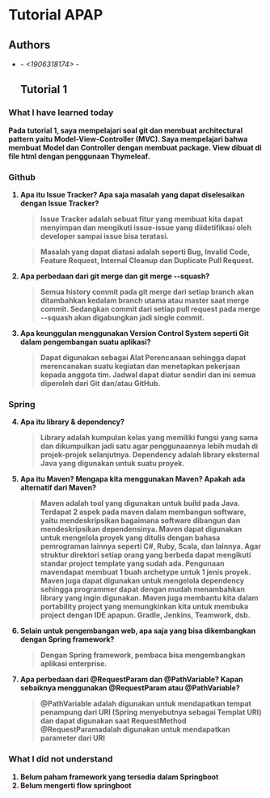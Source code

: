 # Tutorial APAP
## Authors
* **<Tijani Putri Shabrina>** - *<1906318174>* - *<B>*
  
  ## Tutorial 1

### What I have learned today
Pada tutorial 1, saya mempelajari soal git dan membuat architectural pattern yaitu Model-View-Controller (MVC). Saya mempelajari bahwa membuat Model dan Controller dengan membuat package. View dibuat di file html dengan penggunaan Thymeleaf.

### Github
1. Apa itu Issue Tracker? Apa saja masalah yang dapat diselesaikan dengan Issue Tracker?
	> Issue Tracker adalah sebuat fitur yang membuat kita dapat 	menyimpan dan mengikuti issue-issue yang diidetifikasi oleh developer sampai issue bisa teratasi.

	>Masalah yang dapat diatasi adalah seperti Bug, Invalid Code, Feature Request, Internal Cleanup dan Duplicate Pull Request.

2. Apa perbedaan dari git merge dan git merge --squash?
	> Semua history commit pada git merge dari setiap branch akan 	ditambahkan kedalam branch utama atau master saat merge commit. Sedangkan commit dari setiap pull request pada merge --squash akan digabungkan jadi single commit.

3. Apa keunggulan menggunakan Version Control System seperti Git dalam pengembangan
suatu aplikasi?
	> Dapat digunakan sebagai Alat Perencanaan sehingga dapat merencanakan suatu kegiatan dan menetapkan pekerjaan kepada anggota tim. Jadwal dapat diatur sendiri dan ini semua diperoleh dari Git dan/atau GitHub.

### Spring
4. Apa itu library & dependency?
	>Library adalah kumpulan kelas yang memiliki fungsi yang sama dan dikumpulkan jadi satu agar penggunaannya lebih mudah di projek-projek selanjutnya.
	>Dependency adalah library eksternal Java yang digunakan untuk suatu proyek.

5. Apa itu Maven? Mengapa kita menggunakan Maven? Apakah ada alternatif dari Maven?
	>Maven adalah tool yang digunakan untuk build pada Java. Terdapat 2 aspek pada maven dalam membangun software, yaitu mendeskripsikan bagaimana software dibangun dan mendeskripsikan dependensinya. Maven dapat digunakan untuk mengelola proyek yang ditulis dengan bahasa pemrograman lainnya seperti C#, Ruby, Scala, dan lainnya.
	>Agar struktur direktori setiap orang yang berbeda dapat mengikuti 	standar project template yang sudah ada. Pengunaan mavendapat 	membuat 1 buah archetype untuk 1 jenis proyek. Maven juga dapat 	digunakan untuk mengelola dependency sehingga programmer dapat 	dengan mudah menambahkan library yang ingin digunakan. Maven juga membantu kita dalam portability project yang memungkinkan kita untuk 	membuka project dengan IDE apapun.
	>Gradle, Jenkins, Teamwork, dsb.

6. Selain untuk pengembangan web, apa saja yang bisa dikembangkan dengan Spring framework?
	>Dengan Spring framework, pembaca bisa mengembangkan aplikasi enterprise.

7. Apa perbedaan dari @RequestParam dan @PathVariable? Kapan sebaiknya
menggunakan @RequestParam atau @PathVariable?
	>@PathVariable adalah digunakan untuk mendapatkan tempat penampung dari URI (Spring menyebutnya sebagai Templat URI) dan dapat digunakan saat RequestMethod
	>@RequestParamadalah digunakan untuk mendapatkan parameter dari URI

### What I did not understand
1. Belum paham framework yang tersedia dalam Springboot
2. Belum mengerti flow springboot
